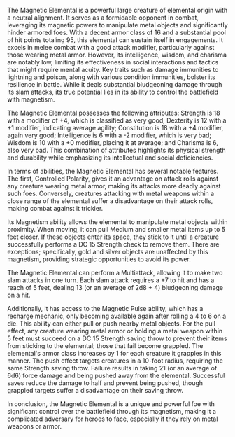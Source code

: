 The Magnetic Elemental is a powerful large creature of elemental origin with a neutral alignment. It serves as a formidable opponent in combat, leveraging its magnetic powers to manipulate metal objects and significantly hinder armored foes. With a decent armor class of 16 and a substantial pool of hit points totaling 95, this elemental can sustain itself in engagements. It excels in melee combat with a good attack modifier, particularly against those wearing metal armor. However, its intelligence, wisdom, and charisma are notably low, limiting its effectiveness in social interactions and tactics that might require mental acuity. Key traits such as damage immunities to lightning and poison, along with various condition immunities, bolster its resilience in battle. While it deals substantial bludgeoning damage through its slam attacks, its true potential lies in its ability to control the battlefield with magnetism.

The Magnetic Elemental possesses the following attributes: Strength is 18 with a modifier of +4, which is classified as very good; Dexterity is 12 with a +1 modifier, indicating average agility; Constitution is 18 with a +4 modifier, again very good; Intelligence is 6 with a -2 modifier, which is very bad; Wisdom is 10 with a +0 modifier, placing it at average; and Charisma is 6, also very bad. This combination of attributes highlights its physical strength and durability while emphasizing its intellectual and social deficiencies.

In terms of abilities, the Magnetic Elemental has several notable features. The first, Controlled Polarity, gives it an advantage on attack rolls against any creature wearing metal armor, making its attacks more deadly against such foes. Conversely, creatures attacking with metal weapons within a close range of the elemental suffer a disadvantage on their attack rolls, making combat against it trickier.

Its Magnetism ability allows the elemental to manipulate metal objects within proximity. When moving, it can pull Medium and smaller metal items up to 5 feet closer. If these objects enter its space, they stick to it until a creature successfully performs a DC 15 Strength check to remove them. There are exceptions; specifically, gold and silver objects are unaffected by this magnetism, providing strategic opportunities to avoid its power.

The Magnetic Elemental can perform a Multiattack, allowing it to make two slam attacks in one turn. Each slam attack requires a +7 to hit and has a reach of 5 feet, dealing 13 (or an average of 2d8 + 4) bludgeoning damage on a hit.

Additionally, it has access to the Magnetic Pulse ability, which has a recharge mechanic, only becoming available again after rolling a 4 to 6 on a die. This ability can either pull or push nearby metal objects. For the pull effect, any creature wearing metal armor or holding a metal weapon within 5 feet must succeed on a DC 15 Strength saving throw to prevent their items from sticking to the elemental; those that fail become grappled. The elemental's armor class increases by 1 for each creature it grapples in this manner. The push effect targets creatures in a 10-foot radius, requiring the same Strength saving throw. Failure results in taking 21 (or an average of 6d6) force damage and being pushed away from the elemental. Successful saves reduce the damage to half and prevent being pushed, though grappled targets suffer a disadvantage on their saving throw.

In conclusion, the Magnetic Elemental is a unique and powerful foe with significant control over the battlefield through its magnetism, making it a complicated adversary for heroes to face, especially if they rely on metal weapons or armor.